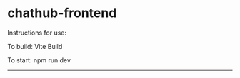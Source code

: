 # chathub-frontend


Instructions for use:

To build:
Vite Build

To start:
npm run dev

-------------------------

